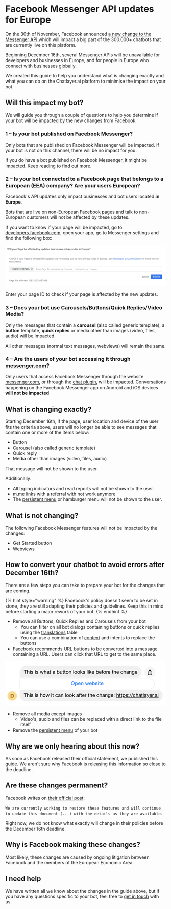 # Facebook Messenger API updates for Europe

On the 30th of November, Facebook announced [a new change to the Messenger API ](https://developers.facebook.com/docs/messenger-platform/europe-updates/)which will impact a big part of the 300.000+ chatbots that are currently live on this platform.

Beginning December 16th, several Messenger APIs will be unavailable for developers and businesses in Europe, and for people in Europe who connect with businesses globally.

We created this guide to help you understand what is changing exactly and what you can do on the Chatlayer.ai platform to minimise the impact on your bot.

## Will this impact my bot?

We will guide you through a couple of questions to help you determine if your bot will be impacted by the new changes from Facebook.

### 1 – Is your bot published on Facebook Messenger?

Only bots that are published on Facebook Messenger will be impacted. If your bot is not on this channel, there will be no impact for you.

If you do have a bot published on Facebook Messenger, it might be impacted. Keep reading to find out more.

### 2 – Is your bot connected to a Facebook page that belongs to a European \(EEA\) company? Are your users European?

Facebook's API updates only impact businesses and bot users located **in Europe**. 

Bots that are live on non-European Facebook pages and talk to non-European customers will not be affected by these updates.

If you want to know if your page will be impacted, go to [developers.facebook.com](https://developers.facebook.com/), open your app, go to Messenger settings and find the following box:

![As you can see, our test page will be affected by the changes](../../.gitbook/assets/image%20%28352%29.png)

Enter your page ID to check if your page is affected by the new updates.

### 3 – Does your bot use Carousels/Buttons/Quick Replies/Video Media?

Only the messages that contain a **carousel** \(also called generic template\), a **button** template, **quick replies** or media other than images \(video, files, audio\) will be impacted. 

All other messages \(normal text messages, webviews\) will remain the same.

### 4 – Are the users of your bot accessing it through [messenger.com](https://messenger.com)?

Only users that access Facebook Messenger through the website [messenger.com](https://messenger.com), or through the [chat plugin](https://developers.facebook.com/docs/messenger-platform/discovery/facebook-chat-plugin/), will be impacted. Conversations happening on the Facebook Messenger app on Android and iOS devices **will not be impacted**.

## What is changing exactly?

Starting December 16th, if the page, user location and device of the user fits the criteria above, users will no longer be able to see messages that contain one or more of the items below:

* Button
* Carousel \(also called generic template\)
* Quick reply
* Media other than images \(video, files, audio\)

That message will not be shown to the user.

Additionally:

* All typing indicators and read reports will not be shown to the user.
* m.me links with a referral with not work anymore
* The [persistent menu](./#persistent-menu) or hamburger menu will not be shown to the user.

## What is not changing?

The following Facebook Messenger features will not be impacted by the changes:

* Get Started button
* Webviews

## **How to convert your chatbot to avoid errors after December 16th?**

There are a few steps you can take to prepare your bot for the changes that are coming.

{% hint style="warning" %}
Facebook's policy doesn't seem to be set in stone, they are still adapting their policies and guidelines. Keep this in mind before starting a major rework of your bot.
{% endhint %}

* Remove all Buttons, Quick Replies and Carousels from your bot
  * You can filter on all bot dialogs containing buttons or quick replies using the [translations](../../bot-answers/dialog-state/translations.md) table
  * You can use a combination of [context](../../understanding-users/using-context.md) and intents to replace the buttons
* Facebook recommends URL buttons to be converted into a message containing a URL. Users can click that URL to get to the same place.

![](../../.gitbook/assets/image%20%28353%29.png)

* Remove all media except images
  * Video's, audio and files can be replaced with a direct link to the file itself
* Remove the [persistent menu](./#persistent-menu) of your bot

## **Why are we only hearing about this now?**

As soon as Facebook released their official statement, we published this guide. We aren't sure why Facebook is releasing this information so close to the deadline.

## **Are these changes permanent?**

Facebook writes on [their official post](https://developers.facebook.com/docs/messenger-platform/europe-updates/): 

`We are currently working to restore these features and will continue to update this document (...) with the details as they are available.`

Right now, we do not know what exactly will change in their policies before the December 16th deadline.

## **Why is Facebook making these changes?**

Most likely, these changes are caused by ongoing litigation between Facebook and the members of the European Economic Area.

## I need help

We have written all we know about the changes in the guide above, but if you have any questions specific to your bot, feel free to [get in touch](../../support/get-in-touch.md) with us.


